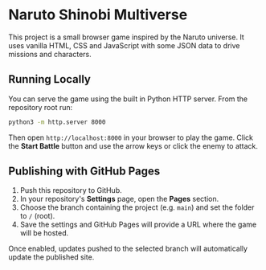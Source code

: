 # Naruto Shinobi Multiverse

This project is a small browser game inspired by the Naruto universe. It uses vanilla HTML, CSS and JavaScript with some JSON data to drive missions and characters.

## Running Locally

You can serve the game using the built in Python HTTP server. From the repository root run:

```bash
python3 -m http.server 8000
```

Then open `http://localhost:8000` in your browser to play the game.
Click the **Start Battle** button and use the arrow keys or click the enemy to attack.

## Publishing with GitHub Pages

1. Push this repository to GitHub.
2. In your repository's **Settings** page, open the **Pages** section.
3. Choose the branch containing the project (e.g. `main`) and set the folder to `/` (root).
4. Save the settings and GitHub Pages will provide a URL where the game will be hosted.

Once enabled, updates pushed to the selected branch will automatically update the published site.
